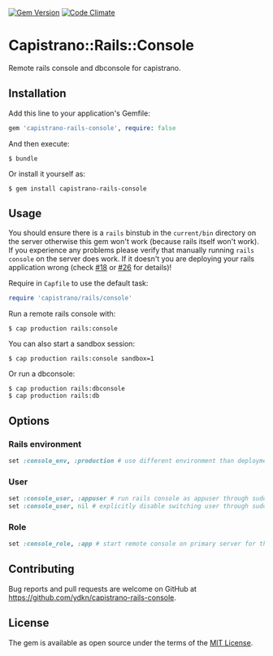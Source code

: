[![Gem Version](https://img.shields.io/gem/v/capistrano-rails-console.svg)](https://rubygems.org/gems/capistrano-rails-console)
[![Code Climate](https://img.shields.io/codeclimate/github/ydkn/capistrano-rails-console.svg)](https://codeclimate.com/github/ydkn/capistrano-rails-console)


# Capistrano::Rails::Console

Remote rails console and dbconsole for capistrano.


## Installation

Add this line to your application's Gemfile:

```ruby
gem 'capistrano-rails-console', require: false
```

And then execute:

    $ bundle

Or install it yourself as:

    $ gem install capistrano-rails-console


## Usage

You should ensure there is a `rails` binstub in the `current/bin` directory on the server otherwise
this gem won't work (because rails itself won't work).
If you experience any problems please verify that manually running `rails console` on the server does work.
If it doesn't you are deploying your rails application wrong (check [#18](https://github.com/ydkn/capistrano-rails-console/issues/18) or [#26](https://github.com/ydkn/capistrano-rails-console/issues/26) for details)!

Require in `Capfile` to use the default task:

```ruby
require 'capistrano/rails/console'
```

Run a remote rails console with:

    $ cap production rails:console

You can also start a sandbox session:

    $ cap production rails:console sandbox=1

Or run a dbconsole:

    $ cap production rails:dbconsole
    $ cap production rails:db


## Options

### Rails environment

```ruby
set :console_env, :production # use different environment than deployment environment (rails_env)
```

### User

```ruby
set :console_user, :appuser # run rails console as appuser through sudo
set :console_user, nil # explicitly disable switching user through sudo
```

### Role

```ruby
set :console_role, :app # start remote console on primary server for this role
```


## Contributing

Bug reports and pull requests are welcome on GitHub at https://github.com/ydkn/capistrano-rails-console.


## License

The gem is available as open source under the terms of the [MIT License](http://opensource.org/licenses/MIT).
